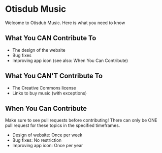 # Otisdub Music
Welcome to Otisdub Music. Here is what you need to know

## What You CAN Contribute To
- The design of the website
- Bug fixes
- Improving app icon (see also: When You Can Contribute)

## What You CAN'T Contribute To
- The Creative Commons license
- Links to buy music (with exceptions)

## When You Can Contribute
Make sure to see pull requests before contributing! There can only be ONE pull request for these topics in the specified timeframes.

- Design of website: Once per week
- Bug fixes: No restriction
- Improving app icon: Once per year
